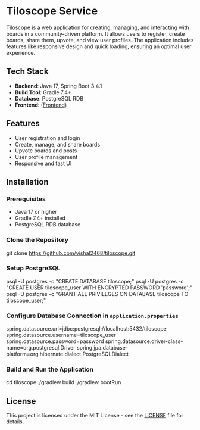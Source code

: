 # Tiloscope Service

Tiloscope is a web application for creating, managing, and interacting with boards in a community-driven platform. It allows users to register, create boards, share them, upvote, and view user profiles. The application includes features like responsive design and quick loading, ensuring an optimal user experience.

## Tech Stack
- **Backend**: Java 17, Spring Boot 3.4.1
- **Build Tool**: Gradle 7.4+
- **Database**: PostgreSQL RDB
- **Frontend**: ([Frontend](https://github.com/Rohan045/tiloscope.git))

## Features
- User registration and login
- Create, manage, and share boards
- Upvote boards and posts
- User profile management
- Responsive and fast UI

## Installation

### Prerequisites
- Java 17 or higher
- Gradle 7.4+ installed
- PostgreSQL RDB database

### Clone the Repository
git clone https://github.com/vishal2468/tiloscope.git


### Setup PostgreSQL
psql -U postgres -c "CREATE DATABASE tiloscope;" 
psql -U postgres -c "CREATE USER tiloscope_user WITH ENCRYPTED PASSWORD 'password';" 
psql -U postgres -c "GRANT ALL PRIVILEGES ON DATABASE tiloscope TO tiloscope_user;"


### Configure Database Connection in `application.properties`
spring.datasource.url=jdbc:postgresql://localhost:5432/tiloscope 
spring.datasource.username=tiloscope_user 
spring.datasource.password=password 
spring.datasource.driver-class-name=org.postgresql.Driver 
spring.jpa.database-platform=org.hibernate.dialect.PostgreSQLDialect



### Build and Run the Application
cd tiloscope ./gradlew build ./gradlew bootRun


## License
This project is licensed under the MIT License - see the [LICENSE](LICENSE) file for details.
